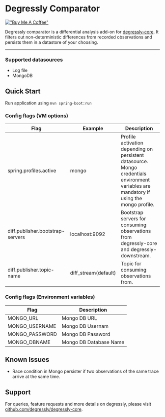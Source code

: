 # Degressly Comparator

[!["Buy Me A Coffee"](https://www.buymeacoffee.com/assets/img/custom_images/orange_img.png)](https://www.buymeacoffee.com/daniyaalk)

Degressly comparator is a differential analysis add-on for [degressly-core](https://github.com/degressly/degressly-core). 
It filters out non-deterministic differences from recorded observations and persists them in a datastore of your choosing.

---

### Supported datasources
* Log file
* MongoDB

## Quick Start

Run application using ```mvn spring-boot:run```

### Config flags (VM options)

| Flag                   | Example              | Description                                                                                                                              |
|------------------------|----------------------|------------------------------------------------------------------------------------------------------------------------------------------|
| spring.profiles.active | mongo                | Profile activation depending on persistent datasource. Mongo credentials environment variables are mandatory if using the mongo profile. |
|diff.publisher.bootstrap-servers| localhost:9092       | Bootstrap servers for consuming observations from degressly-core and degressly-downstream.                                               |
|diff.publisher.topic-name| diff_stream(default) | Topic for consuming observations from.                                                                                                   |

### Config flags (Environment variables)

| Flag           | Description            |
|----------------|------------------------|
| MONGO_URL      | Mongo DB URL           |
| MONGO_USERNAME | Mongo DB Usernam       |
| MONGO_PASSWORD | Mongo DB Password      |
| MONGO_DBNAME   | Mongo DB Database Name |

## Known Issues
* Race condition in Mongo persister if two observations of the same trace arrive at the same time.

## Support

For queries, feature requests and more details on degressly, please visit [github.com/degressly/degressly-core](https://github.com/degressly/degressly-core).